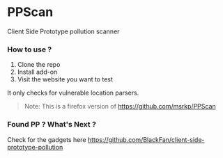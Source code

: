 # PPScan

Client Side Prototype pollution scanner

### How to use ?
1. Clone the repo
2. Install add-on
3. Visit the website you want to test

It only checks for vulnerable location parsers.

> Note: This is a firefox version of https://github.com/msrkp/PPScan

### Found PP ? What's Next ?
Check for the gadgets here https://github.com/BlackFan/client-side-prototype-pollution